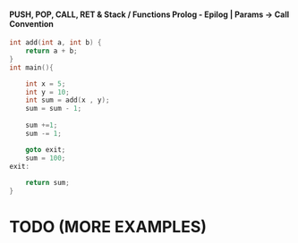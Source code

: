 #### PUSH, POP, CALL, RET & Stack / Functions Prolog - Epilog | Params  -> Call Convention 

```C
int add(int a, int b) {
    return a + b;
}
int main(){

    int x = 5;
    int y = 10;
    int sum = add(x , y);
    sum = sum - 1;
    
    sum +=1;
    sum -= 1;

    goto exit;
    sum = 100;
exit:
    
    return sum;
}
```

# TODO (MORE EXAMPLES)
